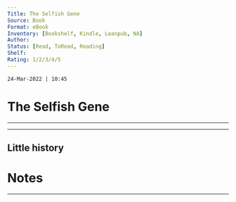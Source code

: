 ```yaml
---
Title: The Selfish Gene
Source: Book
Format: eBook
Inventory: [Bookshelf, Kindle, Leanpub, NA]
Author: 
Status: [Read, ToRead, Reading]
Shelf: 
Rating: 1/2/3/4/5
---
```

`24-Mar-2022 | 10:45`

# The Selfish Gene
---


---

## Little history



# Notes 
---
